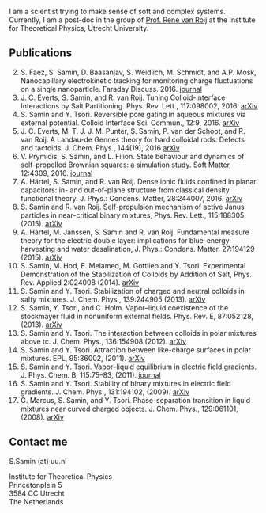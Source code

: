 I am a scientist trying to make sense of soft and complex systems.
Currently, I am a post-doc in the group of [Prof. Rene van Roij](http://www.staff.science.uu.nl/~roij0101/) 
at the Institute for Theoretical Physics, Utrecht University.

## Publications

2.  S. Faez, S. Samin, D. Baasanjav, S. Weidlich, M. Schmidt, and A.P. Mosk, Nanocapillary electrokinetic tracking for monitoring charge fluctuations on a single nanoparticle. Faraday Discuss. 2016. [journal](http://dx.doi.org/10.1039/C6FD00097E)
3.  J. C. Everts, S. Samin, and R. van Roij. Tuning Colloid-Interface Interactions by Salt Partitioning. Phys. Rev. Lett., 117:098002, 2016. [arXiv](https://arxiv.org/pdf/1603.08703)
4.  S. Samin and Y. Tsori. Reversible pore gating in aqueous mixtures via external potential. Colloid Interface Sci. Commun., 12:9, 2016. [arXiv](http://arxiv.org/pdf/1605.09413)
5.  J. C. Everts, M. T. J. J. M. Punter, S. Samin, P. van der Schoot, and R. van Roij. A Landau-de Gennes theory for hard colloidal rods: Defects and tactoids. J. Chem.
Phys., 144(19), 2016 [arXiv](https://arxiv.org/abs/1603.05158)
6.  V. Prymidis, S. Samin, and L. Filion. State behaviour and dynamics of self-propelled Brownian squares: a simulation study. Soft Matter, 12:4309, 2016. [journal](http://pubs.rsc.org/en/content/articlelanding/2016/sm/c6sm00347h)
7.  A. Härtel, S. Samin, and R. van Roij. Dense ionic fluids confined in planar capacitors: in- and out-of-plane structure from classical density functional theory. J. Phys.: Condens. Matter, 28:244007, 2016. [arXiv](https://arxiv.org/pdf/1604.07965)
8.  S. Samin and R. van Roij. Self-propulsion mechanism of active Janus particles in near-critical binary mixtures, Phys. Rev. Lett., 115:188305 (2015). [arXiv](http://arxiv.org/abs/1506.05695)
9.  A. Härtel, M. Janssen, S. Samin and R. van Roij. Fundamental measure theory for the electric double layer: implications for blue-energy harvesting and water desalination, J. Phys.: Condens. Matter, 27:194129 (2015). [arXiv](http://arxiv.org/pdf/1411.5516) 
10. S. Samin, M. Hod, E. Melamed, M. Gottlieb and Y. Tsori. Experimental Demonstration of the Stabilization of Colloids by Addition of Salt, Phys. Rev. Applied 2:024008 (2014). [arXiv](http://arxiv.org/pdf/1409.3557v1)
11. S. Samin and Y. Tsori. Stabilization of charged and neutral colloids in salty
mixtures. J. Chem. Phys., 139:244905 (2013). [arXiv](http://arxiv.org/pdf/1312.7199)
12.  S. Samin, Y. Tsori, and C. Holm. Vapor–liquid coexistence of the stockmayer fluid
in nonuniform external fields. Phys. Rev. E, 87:052128, (2013). [arXiv](http://arxiv.org/pdf/1303.2293)
13.  S. Samin and Y. Tsori. The interaction between colloids in polar mixtures above
tc. J. Chem. Phys., 136:154908 (2012). [arXiv](http://arxiv.org/pdf/1201.3535)
14.  S. Samin and Y. Tsori. Attraction between like-charge surfaces in polar mixtures.
EPL, 95:36002, (2011). [arXiv](http://arxiv.org/pdf/1103.0544)
15.  S. Samin and Y. Tsori. Vapor–liquid equilibrium in electric field gradients. J.
Phys. Chem. B, 115:75–83, (2011). [journal](http://pubs.acs.org/doi/abs/10.1021/jp107529n)
16.  S. Samin and Y. Tsori. Stability of binary mixtures in electric field gradients. J. Chem. Phys., 131:194102, (2009). [arXiv](http://arxiv.org/pdf/0907.4855)
17.  G. Marcus, S. Samin, and Y. Tsori. Phase-separation transition in liquid mixtures
near curved charged objects. J. Chem. Phys., 129:061101, (2008). [arXiv](http://arxiv.org/pdf/0712.2901)

## Contact me
S.Samin (at) uu.nl

Institute for Theoretical Physics  
Princetonplein 5  
3584 CC Utrecht  
The Netherlands 